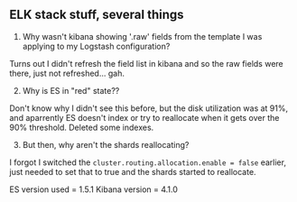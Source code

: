 ## ELK stack stuff, several things

1. Why wasn't kibana showing '.raw' fields from the template I was applying to my Logstash configuration?

Turns out I didn't refresh the field list in kibana and so the raw fields were there, just not refreshed... gah.

2. Why is ES in "red" state??

Don't know why I didn't see this before, but the disk utilization was at 91%, and aparrently ES doesn't index or try
to reallocate when it gets over the 90% threshold. Deleted some indexes.

3. But then, why aren't the shards reallocating?

I forgot I switched the `cluster.routing.allocation.enable = false` earlier, just needed to set that to true and the 
shards started to reallocate. 


ES version used = 1.5.1
Kibana version = 4.1.0

